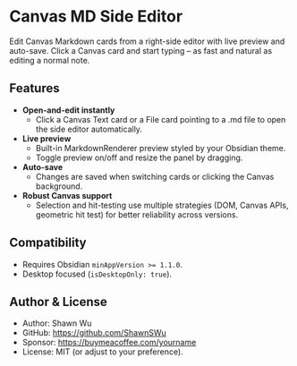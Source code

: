 # Canvas MD Side Editor

Edit Canvas Markdown cards from a right-side editor with live preview and auto-save. Click a Canvas card and start typing – as fast and natural as editing a normal note.

## Features
- **Open-and-edit instantly**
  - Click a Canvas Text card or a File card pointing to a .md file to open the side editor automatically.
- **Live preview**
  - Built-in MarkdownRenderer preview styled by your Obsidian theme.
  - Toggle preview on/off and resize the panel by dragging.
- **Auto-save**
  - Changes are saved when switching cards or clicking the Canvas background.
- **Robust Canvas support**
  - Selection and hit-testing use multiple strategies (DOM, Canvas APIs, geometric hit test) for better reliability across versions.

## Compatibility
- Requires Obsidian `minAppVersion >= 1.1.0`.
- Desktop focused (`isDesktopOnly: true`).

## Author & License
- Author: Shawn Wu
- GitHub: https://github.com/ShawnSWu
- Sponsor: https://buymeacoffee.com/yourname
- License: MIT (or adjust to your preference).